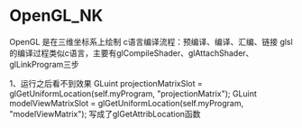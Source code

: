 # OpenGL_NK
OpenGL 是在三维坐标系上绘制
c语言编译流程：预编译、编译、汇编、链接
glsl的编译过程类似c语言，主要有glCompileShader、glAttachShader、glLinkProgram三步

1、运行之后看不到效果
GLuint projectionMatrixSlot = glGetUniformLocation(self.myProgram, "projectionMatrix");
GLuint modelViewMatrixSlot = glGetUniformLocation(self.myProgram, "modelViewMatrix");
写成了glGetAttribLocation函数
